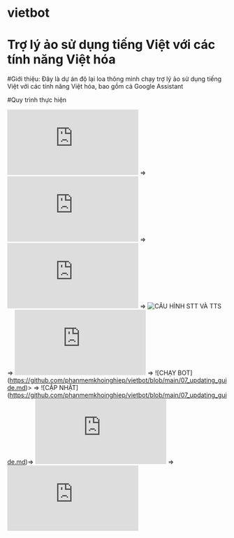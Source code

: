 # vietbot

# Trợ lý ảo sử dụng tiếng Việt với các tính năng Việt hóa 

#Giới thiệu: Đây là dự án độ lại loa thông minh chạy trợ lý ảo sử dụng tiếng Việt với các tính năng Việt hóa, bao gồm cả Google Assistant

#Quy trình thực hiện

![ĐỘ PHẦN CỨNG](https://github.com/phanmemkhoinghiep/vietbot/blob/main/02_software_enviroment_installation_guide.md) => 
![CÀI ĐẶT MÔI TRƯỜNG](https://github.com/phanmemkhoinghiep/vietbot/blob/main/03_software_install_guide.md) => 
![CÀI ĐẶT PHẦN MỀM](https://github.com/phanmemkhoinghiep/vietbot/blob/main/04_stt_and_tts_configuration_guide.md) => 
![CẤU HÌNH STT VÀ TTS](https://github.com/phanmemkhoinghiep/vietbot/blob/main/05_hotword_configuration.guide) =>
![CẤU HÌNH HOTWORD](https://github.com/phanmemkhoinghiep/vietbot/blob/main/06_running_guide.md) =>
![CHẠY BOT] (https://github.com/phanmemkhoinghiep/vietbot/blob/main/07_updating_guide.md)> =>
![CẬP NHẬT] (https://github.com/phanmemkhoinghiep/vietbot/blob/main/07_updating_guide.md)=>
![TẠO GOOGLE PROJECT](https://github.com/phanmemkhoinghiep/vietbot/blob/main/09_google_project_configuration_guide.md) =>
![ACTIVE GOOGLE ASSISTANT SKILL](https://github.com/phanmemkhoinghiep/vietbot/blob/main/10_google_active_guide.md) 
